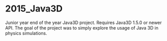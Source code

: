 # 2015_Java3D
Junior year end of the year Java3D project.
Requires Java3D 1.5.0 or newer API. The goal of the project was to simply explore the usage of Java 3D in physics simulations. 

